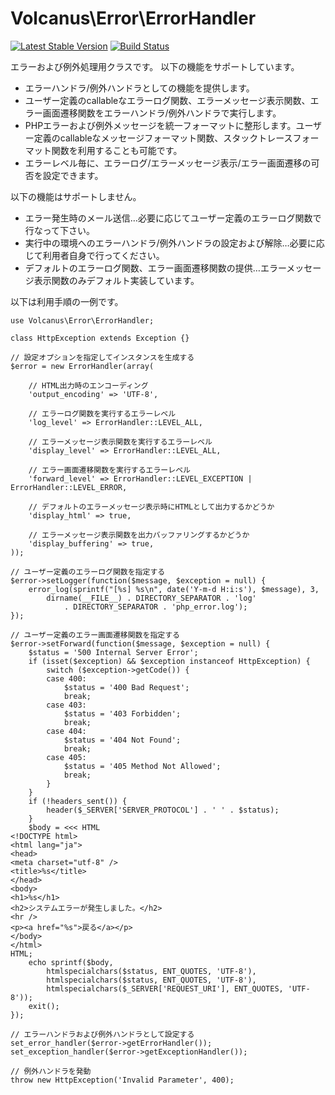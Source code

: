 Volcanus\Error\ErrorHandler
===============

[![Latest Stable Version](https://poser.pugx.org/volcanus/error/v/stable.png)](https://packagist.org/packages/volcanus/error)
[![Build Status](https://travis-ci.org/k-holy/volcanus-error.png?branch=master)](https://travis-ci.org/k-holy/volcanus-error)

エラーおよび例外処理用クラスです。
以下の機能をサポートしています。

* エラーハンドラ/例外ハンドラとしての機能を提供します。
* ユーザー定義のcallableなエラーログ関数、エラーメッセージ表示関数、エラー画面遷移関数をエラーハンドラ/例外ハンドラで実行します。
* PHPエラーおよび例外メッセージを統一フォーマットに整形します。ユーザー定義のcallableなメッセージフォーマット関数、スタックトレースフォーマット関数を利用することも可能です。
* エラーレベル毎に、エラーログ/エラーメッセージ表示/エラー画面遷移の可否を設定できます。

以下の機能はサポートしません。

* エラー発生時のメール送信…必要に応じてユーザー定義のエラーログ関数で行なって下さい。
* 実行中の環境へのエラーハンドラ/例外ハンドラの設定および解除…必要に応じて利用者自身で行ってください。
* デフォルトのエラーログ関数、エラー画面遷移関数の提供…エラーメッセージ表示関数のみデフォルト実装しています。

以下は利用手順の一例です。

    use Volcanus\Error\ErrorHandler;

    class HttpException extends Exception {}

    // 設定オプションを指定してインスタンスを生成する
    $error = new ErrorHandler(array(

        // HTML出力時のエンコーディング
        'output_encoding' => 'UTF-8',

        // エラーログ関数を実行するエラーレベル
        'log_level' => ErrorHandler::LEVEL_ALL,

        // エラーメッセージ表示関数を実行するエラーレベル
        'display_level' => ErrorHandler::LEVEL_ALL,

        // エラー画面遷移関数を実行するエラーレベル
        'forward_level' => ErrorHandler::LEVEL_EXCEPTION | ErrorHandler::LEVEL_ERROR,

        // デフォルトのエラーメッセージ表示時にHTMLとして出力するかどうか
        'display_html' => true,

        // エラーメッセージ表示関数を出力バッファリングするかどうか
        'display_buffering' => true,
    ));

    // ユーザー定義のエラーログ関数を指定する
    $error->setLogger(function($message, $exception = null) {
        error_log(sprintf("[%s] %s\n", date('Y-m-d H:i:s'), $message), 3,
            dirname(__FILE__) . DIRECTORY_SEPARATOR . 'log'
                . DIRECTORY_SEPARATOR . 'php_error.log');
    });

    // ユーザー定義のエラー画面遷移関数を指定する
    $error->setForward(function($message, $exception = null) {
        $status = '500 Internal Server Error';
        if (isset($exception) && $exception instanceof HttpException) {
            switch ($exception->getCode()) {
            case 400:
                $status = '400 Bad Request';
                break;
            case 403:
                $status = '403 Forbidden';
                break;
            case 404:
                $status = '404 Not Found';
                break;
            case 405:
                $status = '405 Method Not Allowed';
                break;
            }
        }
        if (!headers_sent()) {
            header($_SERVER['SERVER_PROTOCOL'] . ' ' . $status);
        }
        $body = <<< HTML
    <!DOCTYPE html>
    <html lang="ja">
    <head>
    <meta charset="utf-8" />
    <title>%s</title>
    </head>
    <body>
    <h1>%s</h1>
    <h2>システムエラーが発生しました。</h2>
    <hr />
    <p><a href="%s">戻る</a></p>
    </body>
    </html>
    HTML;
        echo sprintf($body,
            htmlspecialchars($status, ENT_QUOTES, 'UTF-8'),
            htmlspecialchars($status, ENT_QUOTES, 'UTF-8'),
            htmlspecialchars($_SERVER['REQUEST_URI'], ENT_QUOTES, 'UTF-8'));
        exit();
    });

    // エラーハンドラおよび例外ハンドラとして設定する
    set_error_handler($error->getErrorHandler());
    set_exception_handler($error->getExceptionHandler());

    // 例外ハンドラを発動
    throw new HttpException('Invalid Parameter', 400);

